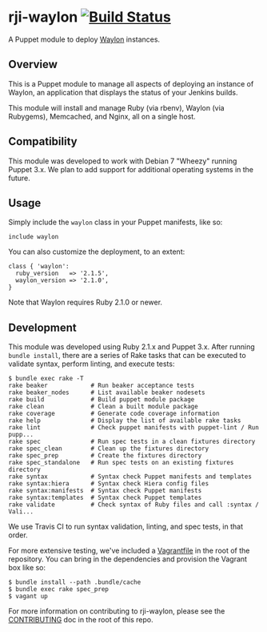 # rji-waylon [![Build Status](https://travis-ci.org/rji/puppet-waylon.svg?branch=master)](https://travis-ci.org/rji/puppet-waylon)
A Puppet module to deploy [Waylon][1] instances.


## Overview
This is a Puppet module to manage all aspects of deploying an instance of
Waylon, an application that displays the status of your Jenkins builds.

This module will install and manage Ruby (via rbenv), Waylon (via Rubygems),
Memcached, and Nginx, all on a single host.


## Compatibility
This module was developed to work with Debian 7 "Wheezy" running Puppet 3.x.
We plan to add support for additional operating systems in the future.


## Usage
Simply include the `waylon` class in your Puppet manifests, like so:

```puppet
include waylon
```

You can also customize the deployment, to an extent:

```puppet
class { 'waylon':
  ruby_version   => '2.1.5',
  waylon_version => '2.1.0',
}
```

Note that Waylon requires Ruby 2.1.0 or newer.


## Development
This module was developed using Ruby 2.1.x and Puppet 3.x. After running
`bundle install`, there are a series of Rake tasks that can be executed to
validate syntax, perform linting, and execute tests:

```
$ bundle exec rake -T
rake beaker            # Run beaker acceptance tests
rake beaker_nodes      # List available beaker nodesets
rake build             # Build puppet module package
rake clean             # Clean a built module package
rake coverage          # Generate code coverage information
rake help              # Display the list of available rake tasks
rake lint              # Check puppet manifests with puppet-lint / Run pupp...
rake spec              # Run spec tests in a clean fixtures directory
rake spec_clean        # Clean up the fixtures directory
rake spec_prep         # Create the fixtures directory
rake spec_standalone   # Run spec tests on an existing fixtures directory
rake syntax            # Syntax check Puppet manifests and templates
rake syntax:hiera      # Syntax check Hiera config files
rake syntax:manifests  # Syntax check Puppet manifests
rake syntax:templates  # Syntax check Puppet templates
rake validate          # Check syntax of Ruby files and call :syntax / Vali...
```

We use Travis CI to run syntax validation, linting, and spec tests, in that
order.

For more extensive testing, we've included a [Vagrantfile](Vagrantfile) in the
root of the repository. You can bring in the dependencies and provision the
Vagrant box like so:

```
$ bundle install --path .bundle/cache
$ bundle exec rake spec_prep
$ vagant up
```

For more information on contributing to rji-waylon, please see the
[CONTRIBUTING][2] doc in the root of this repo.

[1]: https://github.com/rji/waylon
[2]: CONTRIBUTING.md
